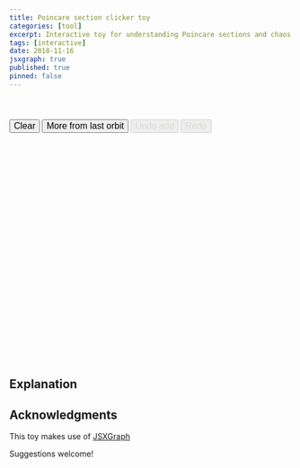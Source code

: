 ```yaml
---
title: Poincare section clicker toy
categories: [tool]
excerpt: Interactive toy for understanding Poincare sections and chaos
tags: [interactive]
date: 2018-11-16
jsxgraph: true
published: true
pinned: false
---
```


<!------------------------------------------------------------>

<style>
.mybox {
// width: 360px;
// height: 360px;
margin-bottom: 0.4em;
display: block;
}

button {
font-size: 12pt;
-webkit-appearance: push-button;
}

button[disabled] {
  color: #DCDAD1;
  cursor: not-allowed;
}
</style>

<div id="ctrlsbox" class="jxgbox mybox" style="width: 400px; height:2.5em;">
</div>
<div id="buttonbox" class="mybox" style="height: initial; width: initial;">
<button id="clear" type="button">Clear</button>
<button id="more" type="button">More from last orbit</button>
<button id="undo" type="button" disabled>Undo add</button>
<button id="undo" type="button" disabled>Redo</button>
</div>
<div id="poincbox" class="jxgbox mybox" style="width: 400px; height: 400px;">
</div>

<!------------------------------------------------------------>
<!-- CODE -->

<script type="text/javascript" src="{{ site.url }}/assets/js/poincare-clicker-toy.js"></script>

<script type="text/javascript">
  var controller = new PoincareClickerController('ctrlsbox','buttonbox','poincbox');
</script>

## Explanation

## Acknowledgments

This toy makes use of [JSXGraph](http://jsxgraph.uni-bayreuth.de/wp/)

Suggestions welcome!
